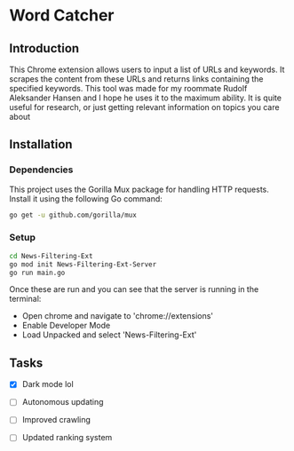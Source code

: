 # Word Catcher

## Introduction
This Chrome extension allows users to input a list of URLs and keywords. It scrapes the content from these URLs and returns links containing the specified keywords. This tool was made for my roommate Rudolf Aleksander Hansen and I hope he uses it to the maximum ability. It is quite useful for research, or just getting relevant information on topics you care about

## Installation

### Dependencies
This project uses the Gorilla Mux package for handling HTTP requests. Install it using the following Go command:

```bash
go get -u github.com/gorilla/mux
```
### Setup
```bash
cd News-Filtering-Ext
go mod init News-Filtering-Ext-Server
go run main.go
```
Once these are run and you can see that the server is running in the terminal:
 * Open chrome and navigate to 'chrome://extensions'
 * Enable Developer Mode
 * Load Unpacked and select 'News-Filtering-Ext'

## Tasks
- [x] Dark mode lol
- [ ] Autonomous updating
- [ ] Improved crawling
- [ ] Updated ranking system

